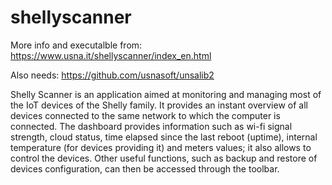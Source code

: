 # shellyscanner

More info and executalble from: https://www.usna.it/shellyscanner/index_en.html

Also needs: https://github.com/usnasoft/unsalib2

Shelly Scanner is an application aimed at monitoring and managing most of the IoT devices of the Shelly family. It provides an instant overview of all devices connected to the same network to which the computer is connected. The dashboard provides information such as wi-fi signal strength, cloud status, time elapsed since the last reboot (uptime), internal temperature (for devices providing it) and meters values; it also allows to control the devices. Other useful functions, such as backup and restore of devices configuration, can then be accessed through the toolbar.
